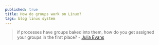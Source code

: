 ```yaml
---
published: true
title: How do groups work on Linux?
tags: blog linux system
---
```

> if processes have groups baked into them, how do you get assigned your groups in the first place? - [Julia Evans](https://jvns.ca/blog/2017/11/20/groups/)

